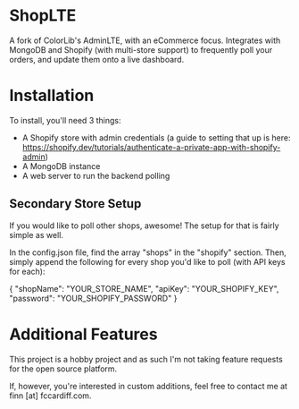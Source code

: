 # ShopLTE

A fork of ColorLib's AdminLTE, with an eCommerce focus. Integrates with MongoDB and Shopify (with multi-store support) to frequently poll your orders, and update them onto a live dashboard.

# Installation

To install, you'll need 3 things:
- A Shopify store with admin credentials (a guide to setting that up is here: https://shopify.dev/tutorials/authenticate-a-private-app-with-shopify-admin)
- A MongoDB instance
- A web server to run the backend polling

## Secondary Store Setup

If you would like to poll other shops, awesome! The setup for that is fairly simple as well.

In the config.json file, find the array "shops" in the "shopify" section. Then, simply append the following for every shop you'd like to poll (with API keys for each):

{
	"shopName": "YOUR_STORE_NAME",
	"apiKey": "YOUR_SHOPIFY_KEY",
	"password": "YOUR_SHOPIFY_PASSWORD"
}

# Additional Features

This project is a hobby project and as such I'm not taking feature requests for the open source platform.

If, however, you're interested in custom additions, feel free to contact me at finn [at] fccardiff.com.